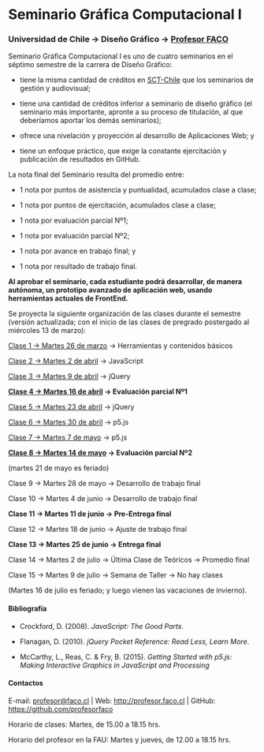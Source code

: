 # Seminario Gráfica Computacional I

### Universidad de Chile → Diseño Gráfico → [Profesor FACO](http://profesor.faco.cl/)

Seminario Gráfica Computacional I es uno de cuatro seminarios en el séptimo semestre de la carrera de Diseño Gráfico: 

- tiene la misma cantidad de créditos en [SCT-Chile](https://sct-chile.consejoderectores.cl/que_es_sct_chile.php) que los seminarios de gestión y audiovisual;

- tiene una cantidad de créditos inferior a seminario de diseño gráfico (el seminario más importante, apronte a su proceso de titulación, al que deberíamos aportar los demás seminarios);

- ofrece una nivelación y proyección al desarrollo de Aplicaciones Web; y

- tiene un enfoque práctico, que exige la constante ejercitación y publicación de resultados en GitHub.

La nota final del Seminario resulta del promedio entre:  

- 1 nota por puntos de asistencia y puntualidad, acumulados clase a clase;

- 1 nota por puntos de ejercitación, acumulados clase a clase;

- 1 nota por evaluación parcial Nº1;

- 1 nota por evaluación parcial Nº2;

- 1 nota por avance en trabajo final; y

- 1 nota por resultado de trabajo final.

**Al aprobar el seminario, cada estudiante podrá desarrollar, de manera autónoma, un prototipo avanzado de aplicación web, usando herramientas actuales de FrontEnd.** 

Se proyecta la siguiente organización de las clases durante el semestre (versión actualizada; con el inicio de las clases de pregrado postergado al miércoles 13 de marzo):

[Clase 1 → Martes 26 de marzo](https://github.com/profesorfaco/DGP502-2019/tree/gh-pages/clase-01) → Herramientas y contenidos básicos

[Clase 2 → Martes 2 de abril](https://github.com/profesorfaco/DGP502-2019/tree/gh-pages/clase-02) → JavaScript

[Clase 3 → Martes 9 de abril](https://github.com/profesorfaco/DGP502-2019/tree/gh-pages/clase-03) → jQuery

**[Clase 4 → Martes 16 de abril](https://github.com/profesorfaco/DGP502-2019/tree/gh-pages/clase-04) → Evaluación parcial Nº1**

[Clase 5 → Martes 23 de abril](https://github.com/profesorfaco/DGP502-2019/tree/gh-pages/clase-05) → jQuery

[Clase 6 → Martes 30 de abril](https://github.com/profesorfaco/DGP502-2019/tree/gh-pages/clase-06) → p5.js

[Clase 7 → Martes 7 de mayo](https://github.com/profesorfaco/DGP502-2019/tree/gh-pages/clase-07) → p5.js

**[Clase 8 → Martes 14 de mayo](https://github.com/profesorfaco/DGP502-2019/tree/gh-pages/clase-08) → Evaluación parcial Nº2**

(martes 21 de mayo es feriado)

Clase 9 → Martes 28 de mayo → Desarrollo de trabajo final

Clase 10 → Martes 4 de junio → Desarrollo de trabajo final

**Clase 11 → Martes 11 de junio → Pre-Entrega final**

Clase 12 → Martes 18 de junio → Ajuste de trabajo final 

**Clase 13 → Martes 25 de junio → Entrega final**

Clase 14 → Martes 2 de julio → Última Clase de Teóricos → Promedio final

Clase 15 → Martes 9 de julio → Semana de Taller → No hay clases

(Martes 16 de julio es feriado; y luego vienen las vacaciones de invierno).

#### Bibliografía

- Crockford, D. (2008). *JavaScript: The Good Parts*.

- Flanagan, D. (2010). *jQuery Pocket Reference: Read Less, Learn More*.

- McCarthy, L., Reas, C. & Fry, B. (2015). *Getting Started with p5.js: Making Interactive Graphics in JavaScript and Processing*

#### Contactos

E-mail: profesor@faco.cl | Web: http://profesor.faco.cl | GitHub: https://github.com/profesorfaco

Horario de clases: Martes, de 15.00 a 18.15 hrs.

Horario del profesor en la FAU: Martes y jueves, de 12.00 a 18.15 hrs.
